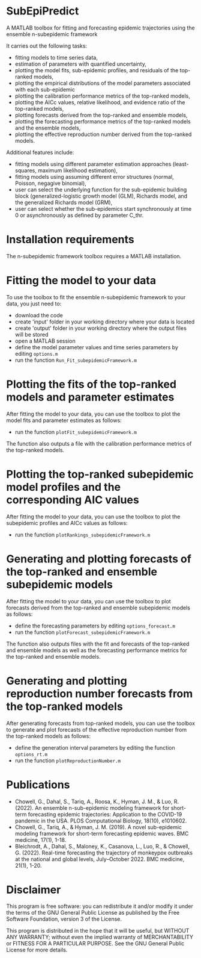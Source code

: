 # SubEpiPredict
A MATLAB toolbox for fitting and forecasting epidemic trajectories using the ensemble n-subepidemic framework

<p> It carries out the following tasks: </p> 
<ul>
    <li>fitting models to time series data,</li>
    <li>estimation of parameters with quantified uncertainty,</li>
    <li>plotting the model fits, sub-epidemic profiles, and residuals of the top-ranked models,</li>
    <li>plotting the empirical distributions of the model parameters associated with each sub-epidemic</li>
    <li>plotting the calibration performance metrics of the top-ranked models, </li>    
    <li>plotting the AICc values, relative likelihood, and evidence ratio of the top-ranked models,</li>
    <li>plotting forecasts derived from the top-ranked and ensemble models,</li>
    <li>plotting the forecasting performance metrics of the top-ranked models and the ensemble models, </li>    
    <li>plotting the effective reproduction number derived from the top-ranked models.</li>
    
</ul>

<p> Additional features include:</p>

<ul>
    <li>fitting models using different parameter estimation approaches (least-squares, maximum likelihood estimation),</li>
    <li>fitting models using assuming different error structures (normal, Poisson, negagive binomial),</li>
    <li>user can select the underlying function for the sub-epidemic building block (generalized-logistic growth model (GLM), Richards model, and the generalized Richards model (GRM),</li>
    <li>user can select whether the sub-epidemics start synchronously at time 0 or asynchronously as defined by parameter C_thr.</li>
    
</ul>
    
# Installation requirements

The n-subepidemic framework toolbox requires a MATLAB installation.

# Fitting the model to your data

To use the toolbox to fit the ensemble n-subepidemic framework to your data, you just need to:

<ul>
    <li>download the code </li>
    <li>create 'input' folder in your working directory where your data is located </li>
    <li>create 'output' folder in your working directory where the output files will be stored</li>   
    <li>open a MATLAB session </li>
    <li>define the model parameter values and time series parameters by editing <code>options.m</code> </li>
    <li>run the function <code>Run_Fit_subepidemicFramework.m</code> </li>
</ul>
  
# Plotting the fits of the top-ranked models and parameter estimates

After fitting the model to your data, you can use the toolbox to plot the model fits and parameter estimates as follows:

<ul>
    <li>run the function <code>plotFit_subepidemicFramework.m</code> </li>
</ul>
    
The function also outputs a file with the calibration performance metrics of the top-ranked models.
    
# Plotting the top-ranked subepidemic model profiles and the corresponding AIC values

After fitting the model to your data, you can use the toolbox to plot the subepidemic profiles and AICc values as follows:

<ul>
    <li>run the function <code>plotRankings_subepidemicFramework.m</code></li>
</ul>
    
# Generating and plotting forecasts of the top-ranked and ensemble subepidemic models

After fitting the model to your data, you can use the toolbox to plot forecasts derived from the top-ranked and ensemble subepidemic models as follows:

<ul>
    <li>define the forecasting parameters by editing <code>options_forecast.m</code></li>
    <li>run the function <code>plotForecast_subepidemicFramework.m</code></li>
</ul>

The function also outputs files with the fit and forecasts of the top-ranked and ensemble models as well as the forecasting performance metrics for the top-ranked and ensemble models.

# Generating and plotting reproduction number forecasts from the top-ranked models

After generating forecasts from top-ranked models, you can use the toolbox to generate and plot forecasts of the effective reproduction number from the top-ranked models as follows:

<ul>
    <li>define the generation interval parameters by editing the function <code>options_rt.m</code></li>
    <li>run the function <code>plotReproductionNumber.m</code></li>
</ul>

# Publications

<ul>

 <li>Chowell, G., Dahal, S., Tariq, A., Roosa, K., Hyman, J. M., & Luo, R. (2022). An ensemble n-sub-epidemic modeling framework for short-term forecasting epidemic trajectories: Application to the COVID-19 pandemic in the USA. PLOS Computational Biology, 18(10), e1010602. </li>

 <li>Chowell, G., Tariq, A., & Hyman, J. M. (2019). A novel sub-epidemic modeling framework for short-term forecasting epidemic waves. BMC medicine, 17(1), 1-18.  </li>
 
<li>Bleichrodt, A., Dahal, S., Maloney, K., Casanova, L., Luo, R., & Chowell, G. (2022). Real-time forecasting the trajectory of monkeypox outbreaks at the national and global levels, July–October 2022. BMC medicine, 21(1), 1-20.</li>

</ul>

# Disclaimer

This program is free software: you can redistribute it and/or modify it under the terms of the GNU General Public License as published by the Free Software Foundation, version 3 of the License.

This program is distributed in the hope that it will be useful, but WITHOUT ANY WARRANTY; without even the implied warranty of MERCHANTABILITY or FITNESS FOR A PARTICULAR PURPOSE.
See the GNU General Public License for more details.  
